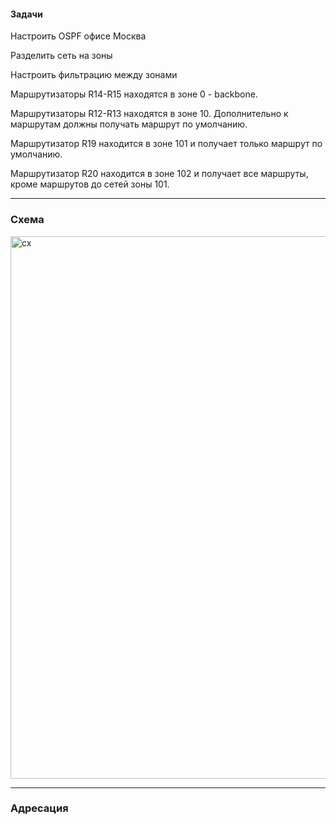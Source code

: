 #### Задачи

Настроить OSPF офисе Москва

Разделить сеть на зоны

Настроить фильтрацию между зонами

Маршрутизаторы R14-R15 находятся в зоне 0 - backbone.

Маршрутизаторы R12-R13 находятся в зоне 10. Дополнительно к маршрутам должны получать маршрут по умолчанию.

Маршрутизатор R19 находится в зоне 101 и получает только маршрут по умолчанию.

Маршрутизатор R20 находится в зоне 102 и получает все маршруты, кроме маршрутов до сетей зоны 101.

---
### Схема

<img width="1224" height="868" alt="сх" src="https://github.com/user-attachments/assets/5a976e09-4885-4f08-828d-e9a9e1d847e3" />

---
### Адресация

